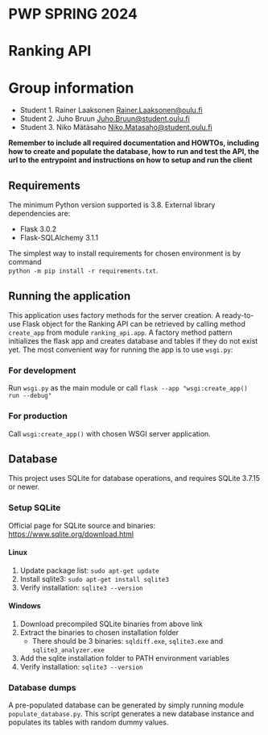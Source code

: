 # PWP SPRING 2024
# Ranking API
# Group information
* Student 1. Rainer Laaksonen  Rainer.Laaksonen@oulu.fi
* Student 2. Juho Bruun  Juho.Bruun@student.oulu.fi
* Student 3. Niko Mätäsaho  Niko.Matasaho@student.oulu.fi

__Remember to include all required documentation and HOWTOs, including how to create and populate the database, how to 
run and test the API, the url to the entrypoint and instructions on how to setup and run the client__


## Requirements

The minimum Python version supported is 3.8. External library dependencies are:

- Flask 3.0.2
- Flask-SQLAlchemy 3.1.1

The simplest way to install requirements for chosen environment is by command  
`python -m pip install -r requirements.txt`.

## Running the application

This application uses factory methods for the server creation. A ready-to-use Flask object for the Ranking API can be 
retrieved by calling method `create_app` from module `ranking_api.app`. A factory method pattern initializes the 
flask app and creates database and tables if they do not exist yet. The most convenient way for running the app is to 
use `wsgi.py`:

### For development

Run `wsgi.py` as the main module or call `flask --app "wsgi:create_app() run --debug"`

### For production

Call `wsgi:create_app()` with chosen WSGI server application.

## Database

This project uses SQLite for database operations, and requires SQLite 3.7.15 or newer.

### Setup SQLite

Official page for SQLite source and binaries: https://www.sqlite.org/download.html

#### Linux

1. Update package list: `sudo apt-get update`
2. Install sqlite3: `sudo apt-get install sqlite3`
3. Verify installation: `sqlite3 --version`

#### Windows

1. Download precompiled SQLite binaries from above link
2. Extract the binaries to chosen installation folder
   - There should be 3 binaries: `sqldiff.exe`, `sqlite3.exe` and `sqlite3_analyzer.exe`
3. Add the sqlite installation folder to PATH environment variables
4. Verify installation: `sqlite3 --version`

### Database dumps

A pre-populated database can be generated by simply running module `populate_database.py`. This script generates
a new database instance and populates its tables with random dummy values.
